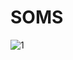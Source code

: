 # SOMS
![1](https://user-images.githubusercontent.com/120467991/220275807-7c5c92ac-86d5-488b-b0f0-80fe69212d7d.png)
